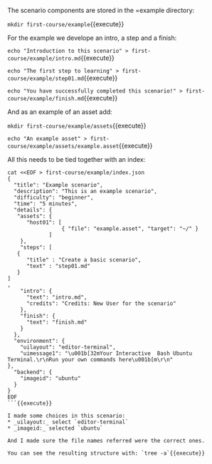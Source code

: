 The scenario components are stored in the =example directory:

`mkdir first-course/example`{{execute}}

For the example we develope an intro, a step and a finish:

`echo "Introduction to this scenario" > first-course/example/intro.md`{{execute}}

`echo "The first step to learning" > first-course/example/step01.md`{{execute}}

`echo "You have successfully completed this scenario!" > first-course/example/finish.md`{{execute}}

And as an example of an asset add:

`mkdir first-course/example/assets`{{execute}}

`echo "An example asset" > first-course/example/assets/example.asset`{{execute}}

All this needs to be tied together with an index:

```
cat <<EOF > first-course/example/index.json
{
  "title": "Example scenario",
  "description": "This is an example scenario",
  "difficulty": "beginner",
  "time": "5 minutes",
  "details": {
   "assets": {
      "host01": [
                 { "file": "example.asset", "target": "~/" }
             ]
    },
    "steps": [
   {
      "title" : "Create a basic scenario",
      "text" : "step01.md"
   }
]
,
    "intro": {
      "text": "intro.md",
      "credits": "Credits: New User for the scenario"
    },
    "finish": {
      "text": "finish.md"
    }
  },
  "environment": {
    "uilayout": "editor-terminal",
    "uimessage1": "\u001b[32mYour Interactive  Bash Ubuntu Terminal.\r\nRun your own commands here\u001b[m\r\n"
},
  "backend": {
    "imageid": "ubuntu"
  }
}
EOF
```{{execute}}

I made some choices in this scenario:
* _uilayout:_ select `editor-terminal`
* _imageid:_ selected `ubuntu`

And I made sure the file names referred were the correct ones.

You can see the resulting structure with: `tree -a`{{execute}}

